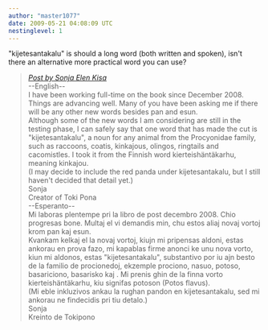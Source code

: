 ```yaml
---
author: "master1077"
date: 2009-05-21 04:08:09 UTC
nestinglevel: 1
---
```

"kijetesantakalu" is should a long word (both written and spoken), isn't there an alternative more practical word you can use?  

> [_Post by Sonja Elen Kisa_](/05unm1ly/new-official-word-nova-oficiala-vorto#post1)  
> \--English--  
> I have been working full-time on the book since December 2008. Things are advancing well. Many of you have been asking me if there will be any other new words besides pan and esun.  
> Although some of the new words I am considering are still in the testing phase, I can safely say that one word that has made the cut is "kijetesantakalu", a noun for any animal from the Procyonidae family, such as raccoons, coatis, kinkajous, olingos, ringtails and cacomistles. I took it from the Finnish word kierteishäntäkarhu, meaning kinkajou.  
> (I may decide to include the red panda under kijetesantakalu, but I still haven't decided that detail yet.)  
> Sonja  
> Creator of Toki Pona  
> \--Esperanto--  
> Mi laboras plentempe pri la libro de post decembro 2008. Chio progresas bone. Multaj el vi demandis min, chu estos aliaj novaj vortoj krom pan kaj esun.  
> Kvankam kelkaj el la novaj vortoj, kiujn mi pripensas aldoni, estas ankorau en prova fazo, mi kapablas firme anonci ke unu nova vorto, kiun mi aldonos, estas "kijetesantakalu", substantivo por iu ajn besto de la familio de procionedoj, ekzemple prociono, nasuo, potoso, basariciono, basarisko kaj . Mi prenis ghin de la finna vorto kierteishäntäkarhu, kiu signifas potoson (Potos flavus).  
> (Mi eble inkluzivos ankau la rughan pandon en kijetesantakalu, sed mi ankorau ne findecidis pri tiu detalo.)  
> Sonja  
> Kreinto de Tokipono  
>